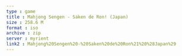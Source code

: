 ```yaml
---
type : game
title : Mahjong Sengen - Saken de Ron! (Japan)
size : 258.6 M
format : iso
archive : zip
server : myrient
link2 : Mahjong%20Sengen%20-%20Saken%20de%20Ron%21%20%28Japan%29
---
```

